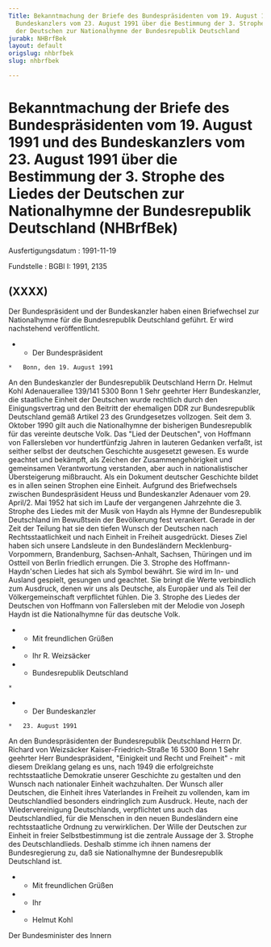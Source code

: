 ```yaml
---
Title: Bekanntmachung der Briefe des Bundespräsidenten vom 19. August 1991 und des
  Bundeskanzlers vom 23. August 1991 über die Bestimmung der 3. Strophe des Liedes
  der Deutschen zur Nationalhymne der Bundesrepublik Deutschland
jurabk: NHBrfBek
layout: default
origslug: nhbrfbek
slug: nhbrfbek

---
```


# Bekanntmachung der Briefe des Bundespräsidenten vom 19. August 1991 und des Bundeskanzlers vom 23. August 1991 über die Bestimmung der 3. Strophe des Liedes der Deutschen zur Nationalhymne der Bundesrepublik Deutschland (NHBrfBek)

Ausfertigungsdatum
:   1991-11-19

Fundstelle
:   BGBl I: 1991, 2135

## (XXXX)

Der Bundespräsident und der Bundeskanzler haben einen Briefwechsel zur
Nationalhymne für die Bundesrepublik Deutschland geführt. Er wird
nachstehend veröffentlicht.

*    *   Der Bundespräsident

    *   Bonn, den 19. August 1991



An den
Bundeskanzler der
Bundesrepublik Deutschland
Herrn Dr. Helmut Kohl
Adenauerallee 139/141
5300 Bonn 1
Sehr geehrter Herr Bundeskanzler,
die staatliche Einheit der Deutschen wurde rechtlich durch den
Einigungsvertrag und den Beitritt der ehemaligen DDR zur
Bundesrepublik Deutschland gemäß Artikel 23 des Grundgesetzes
vollzogen. Seit dem 3. Oktober 1990 gilt auch die Nationalhymne der
bisherigen Bundesrepublik für das vereinte deutsche Volk.
Das "Lied der Deutschen", von Hoffmann von Fallersleben vor
hundertfünfzig Jahren in lauteren Gedanken verfaßt, ist seither selbst
der deutschen Geschichte ausgesetzt gewesen. Es wurde geachtet und
bekämpft, als Zeichen der Zusammengehörigkeit und gemeinsamen
Verantwortung verstanden, aber auch in nationalistischer
Übersteigerung mißbraucht. Als ein Dokument deutscher Geschichte
bildet es in allen seinen Strophen eine Einheit.
Aufgrund des Briefwechsels zwischen Bundespräsident Heuss und
Bundeskanzler Adenauer vom 29. April/2. Mai 1952 hat sich im Laufe der
vergangenen Jahrzehnte die 3. Strophe des Liedes mit der Musik von
Haydn als Hymne der Bundesrepublik Deutschland im Bewußtsein der
Bevölkerung fest verankert. Gerade in der Zeit der Teilung hat sie den
tiefen Wunsch der Deutschen nach Rechtsstaatlichkeit und nach Einheit
in Freiheit ausgedrückt. Dieses Ziel haben sich unsere Landsleute in
den Bundesländern Mecklenburg-Vorpommern, Brandenburg, Sachsen-Anhalt,
Sachsen, Thüringen und im Ostteil von Berlin friedlich errungen.
Die 3. Strophe des Hoffmann-Haydn'schen Liedes hat sich als Symbol
bewährt. Sie wird im In- und Ausland gespielt, gesungen und geachtet.
Sie bringt die Werte verbindlich zum Ausdruck, denen wir uns als
Deutsche, als Europäer und als Teil der Völkergemeinschaft
verpflichtet fühlen.
Die 3. Strophe des Liedes der Deutschen von Hoffmann von Fallersleben
mit der Melodie von Joseph Haydn ist die Nationalhymne für das
deutsche Volk.

*    *   Mit freundlichen Grüßen


*    *   Ihr R. Weizsäcker


*    *   Bundesrepublik Deutschland

    *

*    *   Der Bundeskanzler

    *   23. August 1991



An den
Bundespräsidenten der
Bundesrepublik Deutschland
Herrn Dr. Richard von Weizsäcker
Kaiser-Friedrich-Straße 16
5300 Bonn 1
Sehr geehrter Herr Bundespräsident,
"Einigkeit und Recht und Freiheit" - mit diesem Dreiklang gelang es
uns, nach 1949 die erfolgreichste rechtsstaatliche Demokratie unserer
Geschichte zu gestalten und den Wunsch nach nationaler Einheit
wachzuhalten. Der Wunsch aller Deutschen, die Einheit ihres
Vaterlandes in Freiheit zu vollenden, kam im Deutschlandlied besonders
eindringlich zum Ausdruck. Heute, nach der Wiedervereinigung
Deutschlands, verpflichtet uns auch das Deutschlandlied, für die
Menschen in den neuen Bundesländern eine rechtsstaatliche Ordnung zu
verwirklichen.
Der Wille der Deutschen zur Einheit in freier Selbstbestimmung ist die
zentrale Aussage der 3. Strophe des Deutschlandlieds. Deshalb stimme
ich ihnen namens der Bundesregierung zu, daß sie Nationalhymne der
Bundesrepublik Deutschland ist.

*    *   Mit freundlichen Grüßen


*    *   Ihr


*    *   Helmut Kohl



Der Bundesminister des Innern

